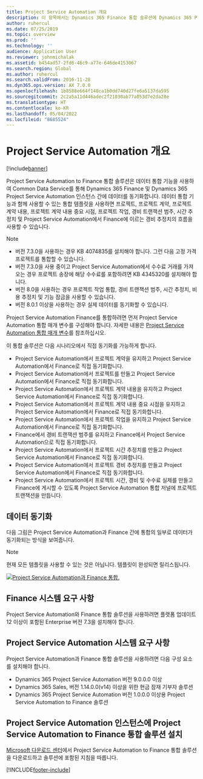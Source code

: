 ```yaml
---
title: Project Service Automation 개요
description: 이 항목에서는 Dynamics 365 Finance 통합 솔루션에 Dynamics 365 Project Service Automation에 대한 정보를 제공합니다.
author: ruhercul
ms.date: 07/25/2019
ms.topic: overview
ms.prod: ''
ms.technology: ''
audience: Application User
ms.reviewer: johnmichalak
ms.assetid: b454ad57-2fd6-46c9-a77e-646de4153067
ms.search.region: Global
ms.author: ruhercul
ms.search.validFrom: 2016-11-28
ms.dyn365.ops.version: AX 7.0.0
ms.openlocfilehash: 1b8588e664f140ca1b0dd740d27fe6a5137da595
ms.sourcegitcommit: 2c2a5a11d446adec2f21030ab77a053d7e2da28e
ms.translationtype: HT
ms.contentlocale: ko-KR
ms.lasthandoff: 05/04/2022
ms.locfileid: "8685524"
---
```

# <a name="project-service-automation-overview"></a>Project Service Automation 개요

[!include[banner](../includes/banner.md)]


Project Service Automation to Finance 통합 솔루션은 데이터 통합 기능을 사용하여 Common Data Service를 통해 Dynamics 365 Finance 및 Dynamics 365 Project Service Automation 인스턴스 간에 데이터를 동기화합니다. 데이터 통합 기능과 함께 사용할 수 있는 통합 템플릿을 사용하면 프로젝트, 프로젝트 계약, 프로젝트 계약 내용, 프로젝트 계약 내용 중요 시점, 프로젝트 작업, 경비 트랜잭션 범주, 시간 추정치 및 Project Service Automation에서 Finance에 이르는 경비 추정치의 흐름을 사용할 수 있습니다.

> [!NOTE]
> - 버전 7.3.0을 사용하는 경우 KB 4074835를 설치해야 합니다. 그런 다음 고정 가격 프로젝트를 통합할 수 있습니다.
> - 버전 7.3.0을 사용 중이고 Project Service Automation에서 수수료 거래를 가져오는 경우 프로젝트 송장에 해당 수수료를 포함하려면 KB 4345320를 설치해야 합니다.
> - 버전 8.0을 사용하는 경우 프로젝트 작업 통합, 경비 트랜잭션 범주, 시간 추정치, 비용 추정치 및 기능 잠금을 사용할 수 있습니다.
> - 버전 8.0.1 이상을 사용하는 경우 실제 데이터를 동기화할 수 있습니다.

Project Service Automation Finance를 통합하려면 먼저 Project Service Automation 통합 매개 변수를 구성해야 합니다. 자세한 내용은 [Project Service Automation 통합 매개 변수](PSA-parameters.md)를 참조하십시오.

이 통합 솔루션은 다음 시나리오에서 직접 동기화를 가능하게 합니다.

- Project Service Automation에서 프로젝트 계약을 유지하고 Project Service Automation에서 Finance로 직접 동기화합니다.
- Project Service Automation에서 프로젝트를 만들고 Project Service Automation에서 Finance로 직접 동기화합니다.
- Project Service Automation에서 프로젝트 계약 내용을 유지하고 Project Service Automation에서 Finance로 직접 동기화합니다.
- Project Service Automation에서 프로젝트 계약 내용 중요 시점을 유지하고 Project Service Automation에서 Finance로 직접 동기화합니다.
- Project Service Automation에서 프로젝트 작업을 유지하고 Project Service Automation에서 Finance로 직접 동기화합니다.
- Finance에서 경비 트랜잭션 범주를 유지하고 Finance에서 Project Service Automation으로 직접 동기화합니다.
- Project Service Automation에서 프로젝트 시간 추정치를 만들고 Project Service Automation에서 Finance로 직접 동기화합니다.
- Project Service Automation에서 프로젝트 경비 추정치를 만들고 Project Service Automation에서 Finance로 직접 동기화합니다.
- Project Service Automation에서 프로젝트 시간, 경비 및 수수료 실제를 만들고 Finance에 게시할 수 있도록 Project Service Automation 통합 저널에 프로젝트 트랜잭션을 만듭니다.

## <a name="data-synchronization"></a>데이터 동기화

다음 그림은 Project Service Automation과 Finance 간에 통합의 일부로 데이터가 동기화되는 방식을 보여줍니다.

> [!NOTE]
> 현재 모든 템플릿을 사용할 수 있는 것은 아닙니다. 템플릿이 완성되면 릴리스됩니다.

[![Project Service Automation과 Finance 통합.](./media/PSA-integration.png)](./media/PSA-integration.png)

## <a name="system-requirements-for-finance"></a>Finance 시스템 요구 사항

Project Service Automation와 Finance 통합 솔루션을 사용하려면 플랫폼 업데이트 12 이상이 포함된 Enterprise 버전 7.3을 설치해야 합니다.

## <a name="system-requirements-for-project-service-automation"></a>Project Service Automation 시스템 요구 사항

Project Service Automation과 Finance 통합 솔루션을 사용하려면 다음 구성 요소를 설치해야 합니다.

- Dynamics 365 Project Service Automation 버전 9.0.0.0 이상
- Dynamics 365 Sales, 버전 1.14.0.0(v14) 이상을 위한 현금 잠재 기부자 솔루션
- Dynamics 365 Project Service Automation 버전 1.0.0.0 이상용 Project Service Automation to Finance 솔루션

## <a name="install-the-project-service-automation-to-finance-integration-solution-in-your-project-service-automation-instance"></a>Project Service Automation 인스턴스에 Project Service Automation to Finance 통합 솔루션 설치

[Microsoft 다운로드 센터](https://www.microsoft.com/download/details.aspx?id=57016)에서 Project Service Automation to Finance 통합 솔루션을 다운로드하고 솔루션에 포함된 지침을 따릅니다.


[!INCLUDE[footer-include](../includes/footer-banner.md)]